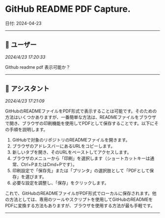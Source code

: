 # GitHub README PDF Capture.

日付: 2024-04-23

---

## 👤 ユーザー
*2024/4/23 17:20:33*

Github readme pdf 表示可能か？

---

## 🤖 アシスタント
*2024/4/23 17:21:09*

GitHubのREADMEファイルをPDF形式で表示することは可能です。そのための方法はいくつかありますが、一番簡単な方法は、READMEファイルをブラウザで開き、ブラウザの印刷機能を使用してPDFとして保存することです。以下にその手順を説明します。

1. GitHubで対象のリポジトリのREADMEファイルを開きます。
2. ブラウザのアドレスバーにあるURLをコピーします。
3. 新しいタブを開き、そのURLをペーストしてアクセスします。
4. ブラウザのメニューから「印刷」を選択します（ショートカットキーは通常、Ctrl+PまたはCmd+Pです）。
5. 印刷設定で「保存先」または「プリンタ」の選択肢として「PDFとして保存」を選びます。
6. 必要な設定を調整し、「保存」をクリックします。

これで、GitHubのREADMEファイルがPDF形式でローカルに保存されます。他の方法としては、専用のツールやスクリプトを使用してGitHubのREADMEをPDFに変換する方法もありますが、ブラウザを使用する方法が最も手軽です。

---
